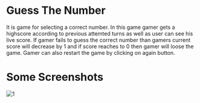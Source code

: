 # Guess The Number
It is game for selecting a correct number. In this game gamer gets a highscore according to previous attemted turns as well as user can see his live score. If gamer fails to guess the correct number than gamers current score will decrease by 1 and if score reaches to 0 then gamer will loose the game. Gamer can also restart the game by clicking on again button.

# Some Screenshots

![1](https://user-images.githubusercontent.com/60169667/123307564-43613780-d540-11eb-9c61-d521d2420847.png)



